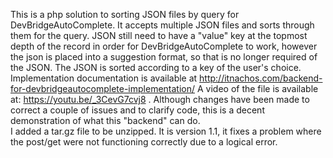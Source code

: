 This is a php solution to sorting JSON files by query for DevBridgeAutoComplete.  It accepts multiple JSON files and sorts through them for the query.  JSON still need to have a "value" key at the topmost depth of the record in order for DevBridgeAutoComplete to work, however the json is placed into a suggestion format, so that is no longer required of the JSON.  The JSON is sorted according to a key of the user's choice.  Implementation documentation is available at http://itnachos.com/backend-for-devbridgeautocomplete-implementation/
A video of the file is available at: https://youtu.be/_3CevG7cvj8 .  Although changes have been made to correct a couple of issues and to clarify code, this is a decent demonstration of what this "backend" can do.  
I added a tar.gz file to be unzipped. It is version 1.1, it fixes a problem where the post/get were not functioning correctly due to a logical error.
